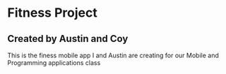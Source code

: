 # Fitness Project

## Created by Austin and Coy

This is the finess mobile app I and Austin are creating for our Mobile and Programming applications class
